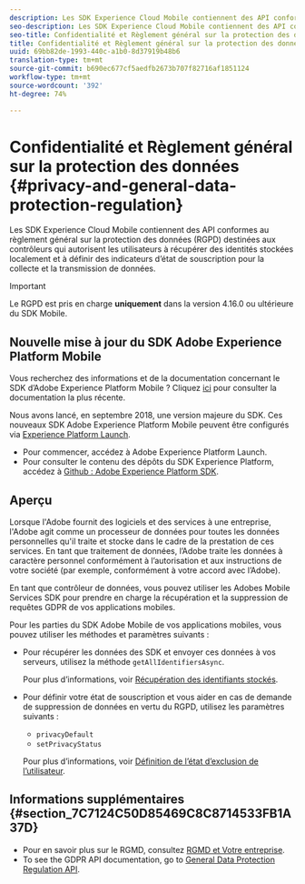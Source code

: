 ```yaml
---
description: Les SDK Experience Cloud Mobile contiennent des API conformes au règlement général sur la protection des données (RGPD) destinées aux contrôleurs qui autorisent les utilisateurs à récupérer des identités stockées localement et à définir des indicateurs d’état de souscription pour la collecte et la transmission de données.
seo-description: Les SDK Experience Cloud Mobile contiennent des API conformes au règlement général sur la protection des données (RGPD) destinées aux contrôleurs qui autorisent les utilisateurs à récupérer des identités stockées localement et à définir des indicateurs d’état de souscription pour la collecte et la transmission de données.
seo-title: Confidentialité et Règlement général sur la protection des données
title: Confidentialité et Règlement général sur la protection des données
uuid: 69bb82de-1993-440c-a1b0-8d37919b48b6
translation-type: tm+mt
source-git-commit: b690ec677cf5aedfb2673b707f82716af1851124
workflow-type: tm+mt
source-wordcount: '392'
ht-degree: 74%

---
```



# Confidentialité et Règlement général sur la protection des données {#privacy-and-general-data-protection-regulation}

Les SDK Experience Cloud Mobile contiennent des API conformes au règlement général sur la protection des données (RGPD) destinées aux contrôleurs qui autorisent les utilisateurs à récupérer des identités stockées localement et à définir des indicateurs d’état de souscription pour la collecte et la transmission de données.

>[!IMPORTANT]
>
>Le RGPD est pris en charge **uniquement** dans la version 4.16.0 ou ultérieure du SDK Mobile.

## Nouvelle mise à jour du SDK Adobe Experience Platform Mobile

Vous recherchez des informations et de la documentation concernant le SDK d’Adobe Experience Platform Mobile ? Cliquez [ici](https://aep-sdks.gitbook.io/docs/) pour consulter la documentation la plus récente.

Nous avons lancé, en septembre 2018, une version majeure du SDK. Ces nouveaux SDK Adobe Experience Platform Mobile peuvent être configurés via [Experience Platform Launch](https://www.adobe.com/fr/experience-platform/launch.html).

* Pour commencer, accédez à Adobe Experience Platform Launch.
* Pour consulter le contenu des dépôts du SDK Experience Platform, accédez à [Github : Adobe Experience Platform SDK](https://github.com/Adobe-Marketing-Cloud/acp-sdks).

## Aperçu

Lorsque l&#39;Adobe fournit des logiciels et des services à une entreprise, l&#39;Adobe agit comme un processeur de données pour toutes les données personnelles qu&#39;il traite et stocke dans le cadre de la prestation de ces services. En tant que traitement de données, l’Adobe traite les données à caractère personnel conformément à l’autorisation et aux instructions de votre société (par exemple, conformément à votre accord avec l’Adobe).

En tant que contrôleur de données, vous pouvez utiliser les Adobes Mobile Services SDK pour prendre en charge la récupération et la suppression de requêtes GDPR de vos applications mobiles.

Pour les parties du SDK Adobe Mobile de vos applications mobiles, vous pouvez utiliser les méthodes et paramètres suivants :

* Pour récupérer les données des SDK et envoyer ces données à vos serveurs, utilisez la méthode `getAllIdentifiersAsync`.

   Pour plus d’informations, voir [Récupération des identifiants stockés](/help/ios/c-mob-privacy-gdpr-ios/c-mob-gdpr-ret-stored-ids-ios.md).

* Pour définir votre état de souscription et vous aider en cas de demande de suppression de données en vertu du RGPD, utilisez les paramètres suivants :

   * `privacyDefault`
   * `setPrivacyStatus`

   Pour plus d’informations, voir [Définition de l’état d’exclusion de l’utilisateur](/help/ios/c-mob-privacy-gdpr-ios/privacy.md).

## Informations supplémentaires {#section_7C7124C50D85469C8C8714533FB1A37D}

* Pour en savoir plus sur le RGMD, consultez [RGMD et Votre entreprise](https://www.adobe.com/fr/privacy/general-data-protection-regulation.html).
* To see the GDPR API documentation, go to [General Data Protection Regulation API](https://adobe.io/apis/cloudplatform/gdpr.html).

